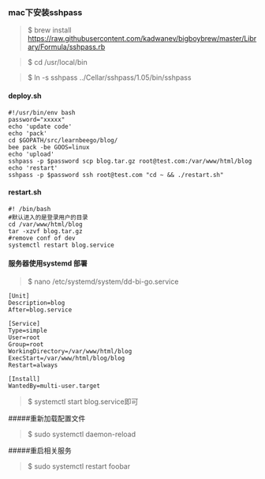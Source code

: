 ### mac下安装sshpass
>$ brew install https://raw.githubusercontent.com/kadwanev/bigboybrew/master/Library/Formula/sshpass.rb  

>$ cd /usr/local/bin  

>$ ln -s sshpass ../Cellar/sshpass/1.05/bin/sshpass  

#### deploy.sh
```shell
#!/usr/bin/env bash
password="xxxxx"
echo 'update code'
echo 'pack'
cd $GOPATH/src/learnbeego/blog/
bee pack -be GOOS=linux
echo 'upload'
sshpass -p $password scp blog.tar.gz root@test.com:/var/www/html/blog
echo 'restart'
sshpass -p $password ssh root@test.com "cd ~ && ./restart.sh"
```
#### restart.sh
```shell
#! /bin/bash
#默认进入的是登录用户的目录
cd /var/www/html/blog
tar -xzvf blog.tar.gz
#remove conf of dev
systemctl restart blog.service
```

#### 服务器使用systemd 部署
>$ nano /etc/systemd/system/dd-bi-go.service
```config
[Unit]
Description=blog
After=blog.service

[Service]
Type=simple
User=root
Group=root
WorkingDirectory=/var/www/html/blog
ExecStart=/var/www/html/blog/blog
Restart=always

[Install]
WantedBy=multi-user.target
```

>$ systemctl start blog.service即可


#####重新加载配置文件
>$ sudo systemctl daemon-reload

#####重启相关服务
>$ sudo systemctl restart foobar
